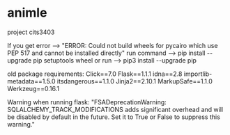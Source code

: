 # animle
project cits3403

If you get error --> "ERROR: Could not build wheels for pycairo which use PEP 517 and cannot be installed directly"
run command --> pip install --upgrade pip setuptools wheel
or run		--> pip3 install --upgrade pip

old package requirements:
Click==7.0
Flask==1.1.1
idna==2.8
importlib-metadata==1.5.0
itsdangerous==1.1.0
Jinja2==2.10.1
MarkupSafe==1.1.0
Werkzeug==0.16.1

Warning when running flask: "FSADeprecationWarning: SQLALCHEMY_TRACK_MODIFICATIONS adds significant overhead and will be disabled by default in the future.  Set it to True or False to suppress this warning."